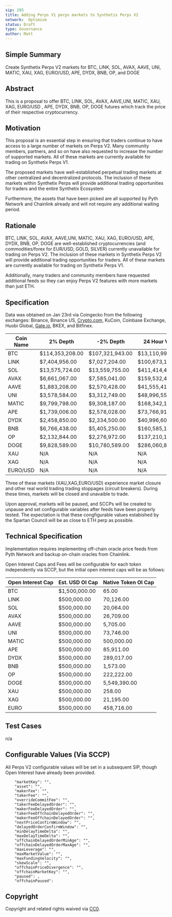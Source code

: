 ```yaml
---
sip: 295
title: Adding Perps V1 perps markets to Synthetix Perps V2
network:  Optimism
status: Draft
type: Governance
author: Matt
---
```


## Simple Summary

Create Synthetix Perps V2 markets for BTC, LINK, SOL, AVAX, AAVE, UNI, MATIC, XAU, XAG, EURO/USD, APE, DYDX, BNB, OP, and DOGE

## Abstract

This is a proposal to offer BTC, LINK, SOL, AVAX, AAVE,UNI, MATIC, XAU, XAG, EURO/USD , APE, DYDX, BNB, OP, DOGE futures which track the price of their respective cryptocurrency.

## Motivation

This proposal is an essential step in ensuring that traders continue to have access to a large number of markets on Perps V2. Many community members, partners, and so on have also requested to increase the number of supported markets. All of these markets are currently available for trading on Synthetix Perps V1.

The proposed markets have well-established perpetual trading markets at other centralized and decentralized protocols. The inclusion of these markets within Synthetix Perps will provide additional trading opportunities for traders and the entire Synthetix Ecosystem

Furthermore, the assets that have been picked are all supported by Pyth Network and Chainlink already and will not require any additional waiting period. 

## Rationale

BTC, LINK, SOL, AVAX, AAVE,UNI, MATIC, XAU, XAG, EURO/USD, APE, DYDX, BNB, OP, DOGE are well-established cryptocurrencies (and commodities/forex for EUR/USD, GOLD, SILVER) currently unavailable for trading on Perps V2. The inclusion of these markets in Synthetix Perps V2 will provide additional trading opportunities for traders. All of these markets are currently available for trading on Synthetix Perps V1.

Additionally, many traders and community members have requested additional feeds so they can enjoy Perps V2 features with more markets than just ETH.

## Specification

Data was obtained on Jan 23rd via Coingecko from the following exchanges: Binance, Binance US, [Crypto.com](http://Crypto.com), KuCoin, Coinbase Exchange, Huobi Global, [Gate.io](http://Gate.io), BKEX, and Bitfinex.

| Coin Name | 2% Depth        | -2% Depth       | 24 Hour Volume     |   |
|-----------|-----------------|-----------------|--------------------|---|
| BTC       | $114,353,208.00 | $107,321,943.00 | $13,110,990,366.00 |   |
| LINK      |   $7,404,956.00 |   $7,027,204.00 |    $100,673,147.00 |   |
| SOL       |  $13,575,724.00 |  $13,559,755.00 |    $411,414,429.00 |   |
| AVAX      |   $6,661,067.00 |   $7,585,041.00 |    $159,532,471.00 |   |
| AAVE      |   $1,883,208.00 |   $2,570,428.00 |     $41,555,412.00 |   |
| UNI       |   $3,578,584.00 |   $3,312,749.00 |     $48,996,551.00 |   |
| MATIC     |   $9,799,798.00 |   $9,308,187.00 |    $168,342,133.00 |   |
| APE       |   $1,739,006.00 |   $2,578,028.00 |     $73,766,918.00 |   |
| DYDX      |   $2,458,850.00 |   $2,334,500.00 |     $40,996,600.00 |   |
| BNB       |   $6,766,438.00 |   $5,405,250.00 |    $160,585,163.00 |   |
| OP        |   $2,132,844.00 |   $2,276,972.00 |    $137,210,101.00 |   |
| DOGE      |   $9,828,589.00 |  $10,780,589.00 |    $286,060,848.00 |   |
| XAU       | N/A             | N/A             | N/A                |   |
| XAG       | N/A             | N/A             | N/A                |   |
| EURO/USD  | N/A             | N/A             | N/A                |   |

Three of these markets (XAU,XAG,EURO/USD) experience market closure and other real world trading trading stoppages (circuit breakers). During these times, markets will be closed and unavaible to trade.

Upon approval, markets will be paused, and SCCPs will be created to unpause and set configurable variables after feeds have been properly tested. The expectation is that these congfigurable values estabished by the Spartan Council will be as close to ETH perp as possible.


## Technical Specification

Implementation requires implementing off-chain oracle price feeds from Pyth Network and backup on-chain oracles from Chainlink.

Open Interest Caps and Fees will be configurable for each token independently via SCCP, but the initial open interest caps will be as follows:

| Open Interest Cap | Est. USD OI Cap        | Native Token OI Cap |
|-------------------|---------------|---------------------|
| BTC               | $1,500,000.00 |               65.00 |
| LINK              |   $500,000.00 |           70,126.00 |
| SOL               |   $500,000.00 |           20,064.00 |
| AVAX              |   $500,000.00 |           26,709.00 |
| AAVE              |   $500,000.00 |            5,705.00 |
| UNI               |   $500,000.00 |           73,746.00 |
| MATIC             |   $500,000.00 |          500,000.00 |
| APE               |   $500,000.00 |           85,911.00 |
| DYDX              |   $500,000.00 |          289,017.00 |
| BNB               |   $500,000.00 |            1,573.00 |
| OP                |   $500,000.00 |          222,222.00 |
| DOGE              |   $500,000.00 |        5,549,390.00 |
| XAU               |   $500,000.00 |              258.00 |
| XAG               |   $500,000.00 |           21,195.00 |
| EURO              |   $500,000.00 |          458,716.00 |


## Test Cases

n/a

## Configurable Values (Via SCCP)

All Perps V2 configurable values will be set in a subsequent SIP, though Open Interest have already been provided. 

		"marketKey": "",
		"asset": "",
		"makerFee": "",
		"takerFee": "",
		"overrideCommitFee": "",
		"takerFeeDelayedOrder": "",
		"makerFeeDelayedOrder": "",
		"takerFeeOffchainDelayedOrder": "",
		"makerFeeOffchainDelayedOrder": "",
		"nextPriceConfirmWindow": "",
		"delayedOrderConfirmWindow": "",
		"minDelayTimeDelta": "",
		"maxDelayTimeDelta": "",
		"offchainDelayedOrderMinAge": "",
		"offchainDelayedOrderMaxAge": "",
		"maxLeverage": "",
		"maxMarketValue": "",
		"maxFundingVelocity": "",
		"skewScale": "",
		"offchainPriceDivergence": "",
		"offchainMarketKey": "",
		"paused": ,
		"offchainPaused": 

## Copyright

Copyright and related rights waived via [CC0](https://creativecommons.org/publicdomain/zero/1.0/).

